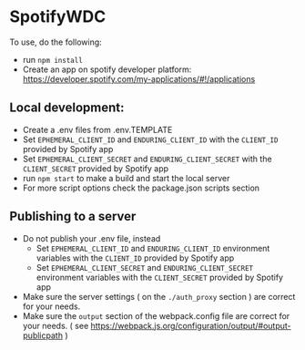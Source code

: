 # SpotifyWDC

To use, do the following:

- run `npm install`
- Create an app on spotify developer platform: https://developer.spotify.com/my-applications/#!/applications


## Local development:
- Create a .env files from .env.TEMPLATE
- Set `EPHEMERAL_CLIENT_ID` and `ENDURING_CLIENT_ID` with the `CLIENT_ID` provided by Spotify app
- Set `EPHEMERAL_CLIENT_SECRET` and `ENDURING_CLIENT_SECRET` with the `CLIENT_SECRET` provided by Spotify app
- run `npm start` to make a build and start the local server
- For more script options check the package.json scripts section


## Publishing to a server
- Do not publish your .env file, instead
    - Set `EPHEMERAL_CLIENT_ID` and `ENDURING_CLIENT_ID` environment variables with the `CLIENT_ID` provided by Spotify app
    - Set `EPHEMERAL_CLIENT_SECRET` and `ENDURING_CLIENT_SECRET` environment variables with the `CLIENT_SECRET` provided by Spotify app
- Make sure the server settings ( on the `./auth_proxy` section ) are correct for your needs.
- Make sure the `output` section of the webpack.config file are correct for your needs. ( see https://webpack.js.org/configuration/output/#output-publicpath )